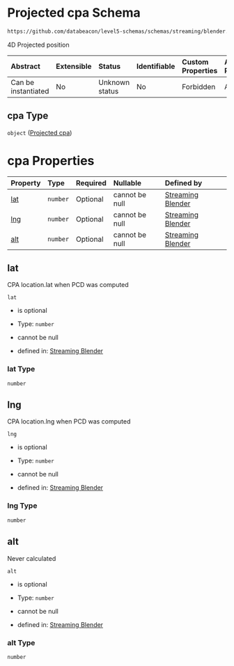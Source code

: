 # Projected cpa Schema

```txt
https://github.com/databeacon/level5-schemas/schemas/streaming/blender.schema.json#/properties/pcds/properties/intruder/properties/cpa
```

4D Projected position

| Abstract            | Extensible | Status         | Identifiable | Custom Properties | Additional Properties | Access Restrictions | Defined In                                                                              |
| :------------------ | :--------- | :------------- | :----------- | :---------------- | :-------------------- | :------------------ | :-------------------------------------------------------------------------------------- |
| Can be instantiated | No         | Unknown status | No           | Forbidden         | Allowed               | none                | [blender.schema.json\*](../../out/streaming/blender.schema.json "open original schema") |

## cpa Type

`object` ([Projected cpa](blender-properties-potential-conflict-detection--properties-intruder-properties-projected-cpa.md))

# cpa Properties

| Property    | Type     | Required | Nullable       | Defined by                                                                                                                                                                                                                                                                                   |
| :---------- | :------- | :------- | :------------- | :------------------------------------------------------------------------------------------------------------------------------------------------------------------------------------------------------------------------------------------------------------------------------------------- |
| [lat](#lat) | `number` | Optional | cannot be null | [Streaming Blender](blender-properties-potential-conflict-detection--properties-intruder-properties-projected-cpa-properties-lat.md "https://github.com/databeacon/level5-schemas/schemas/streaming/blender.schema.json#/properties/pcds/properties/intruder/properties/cpa/properties/lat") |
| [lng](#lng) | `number` | Optional | cannot be null | [Streaming Blender](blender-properties-potential-conflict-detection--properties-intruder-properties-projected-cpa-properties-lng.md "https://github.com/databeacon/level5-schemas/schemas/streaming/blender.schema.json#/properties/pcds/properties/intruder/properties/cpa/properties/lng") |
| [alt](#alt) | `number` | Optional | cannot be null | [Streaming Blender](blender-properties-potential-conflict-detection--properties-intruder-properties-projected-cpa-properties-alt.md "https://github.com/databeacon/level5-schemas/schemas/streaming/blender.schema.json#/properties/pcds/properties/intruder/properties/cpa/properties/alt") |

## lat

CPA location.lat when PCD was computed

`lat`

*   is optional

*   Type: `number`

*   cannot be null

*   defined in: [Streaming Blender](blender-properties-potential-conflict-detection--properties-intruder-properties-projected-cpa-properties-lat.md "https://github.com/databeacon/level5-schemas/schemas/streaming/blender.schema.json#/properties/pcds/properties/intruder/properties/cpa/properties/lat")

### lat Type

`number`

## lng

CPA location.lng when PCD was computed

`lng`

*   is optional

*   Type: `number`

*   cannot be null

*   defined in: [Streaming Blender](blender-properties-potential-conflict-detection--properties-intruder-properties-projected-cpa-properties-lng.md "https://github.com/databeacon/level5-schemas/schemas/streaming/blender.schema.json#/properties/pcds/properties/intruder/properties/cpa/properties/lng")

### lng Type

`number`

## alt

Never calculated

`alt`

*   is optional

*   Type: `number`

*   cannot be null

*   defined in: [Streaming Blender](blender-properties-potential-conflict-detection--properties-intruder-properties-projected-cpa-properties-alt.md "https://github.com/databeacon/level5-schemas/schemas/streaming/blender.schema.json#/properties/pcds/properties/intruder/properties/cpa/properties/alt")

### alt Type

`number`

